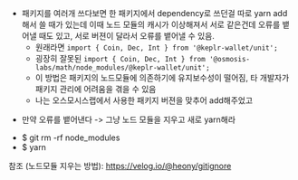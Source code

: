 - 패키지를 여러개 쓰다보면 한 패키지에서 dependency로 쓰던걸 따로 yarn add해서 쓸 때가 있는데
이때 노드 모듈의 캐시가 이상해져서 서로 같은건데 오류를 뱉어낼 때도 있고, 서로 버젼이 달라서 오류를 뱉어낼 수 있음.
    - 원래라면 `import { Coin, Dec, Int } from '@keplr-wallet/unit';`
    - 굉장히 잘못된 `import { Coin, Dec, Int } from '@osmosis-labs/math/node_modules/@keplr-wallet/unit';`
    - 이 방법은 패키지의 노드모듈에 의존하기에 유지보수성이 떨어짐, 타 개발자가 패키지 관리에 어려움을 겪을 수 있음
    - 나는 오스모시스랩에서 사용한 패키지 버젼을 맞추어 add해주었고

* 만약 오류를 뱉어낸다 -> 그냥 노드 모듈을 지우고 새로 yarn해라 
- $ git rm -rf node_modules
- $ yarn

참조 (노드모듈 지우는 방법): https://velog.io/@heony/gitignore